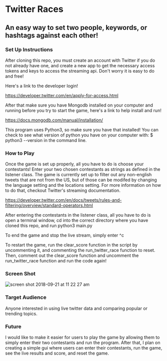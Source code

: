 # Twitter Races

## An easy way to set two people, keywords, or hashtags against each other!

### Set Up Instructions
After cloning this repo, you must create an account with Twitter if you do not already have one, and create a new app to get the necessary access tokens and keys to access the streaming api. Don't worry it is easy to do and free!

Here's a link to the developer login!

https://developer.twitter.com/en/apply-for-access.html

After that make sure you have Mongodb installed on your computer and running before you try to start the game, here's a link to help install and run!

https://docs.mongodb.com/manual/installation/

This program uses Python3, so make sure you have that installed! You can check to see what version of python you have on your computer with: $ python3 --version in the command line.

### How to Play
Once the game is set up properly, all you have to do is choose your contestants!  Enter your two chosen contestants as strings as defined in the listener class.  The game is currently set up to filter out any non-english tweets that are not from the US, but of those can be modifed by changing the language setting and the locations setting.  For more information on how to do that, checkout Twitter's streaming documentation.

https://developer.twitter.com/en/docs/tweets/rules-and-filtering/overview/standard-operators.html

After entering the contestants in the listener class, all you have to do is open a terminal window, cd into the correct directory where you have cloned this repo, and run python3 main.py

To end the game and stop the live stream, simply enter ^c

To restart the game, run the clear_score function in the script by uncommenting it, and commenting the run_twitter_race function to reset.  Then, comment out the clear_score function and uncomment the run_twitter_race function and run the code again!

### Screen Shot
![screen shot 2018-09-21 at 11 22 27 am](https://user-images.githubusercontent.com/38081935/45899072-b6865f80-bd90-11e8-9f52-215a62bd5625.png)


### Target Audience
Anyone interested in using live twitter data and comparing popular or trending topics.  

### Future
I would like to make it easier for users to play the game by allowing them to simply enter their two contestants and run the program.  After that, I plan on creating a simple gui where users can enter their contestants, run the game, see the live results and score, and reset the game.
